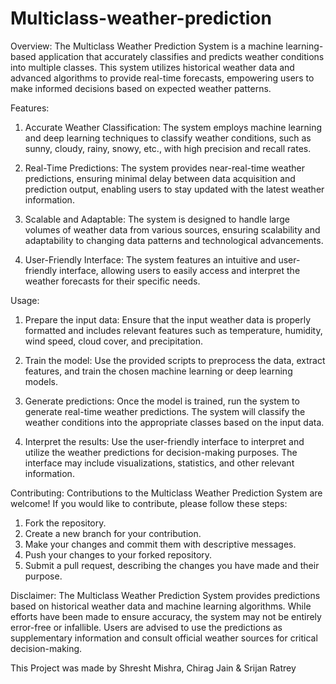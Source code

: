 # Multiclass-weather-prediction

Overview:
The Multiclass Weather Prediction System is a machine learning-based application that accurately classifies and predicts weather conditions into multiple classes. This system utilizes historical weather data and advanced algorithms to provide real-time forecasts, empowering users to make informed decisions based on expected weather patterns.

Features:
1. Accurate Weather Classification: The system employs machine learning and deep learning techniques to classify weather conditions, such as sunny, cloudy, rainy, snowy, etc., with high precision and recall rates.

2. Real-Time Predictions: The system provides near-real-time weather predictions, ensuring minimal delay between data acquisition and prediction output, enabling users to stay updated with the latest weather information.

3. Scalable and Adaptable: The system is designed to handle large volumes of weather data from various sources, ensuring scalability and adaptability to changing data patterns and technological advancements.

4. User-Friendly Interface: The system features an intuitive and user-friendly interface, allowing users to easily access and interpret the weather forecasts for their specific needs.


Usage:
1. Prepare the input data: Ensure that the input weather data is properly formatted and includes relevant features such as temperature, humidity, wind speed, cloud cover, and precipitation.

2. Train the model: Use the provided scripts to preprocess the data, extract features, and train the chosen machine learning or deep learning models.

3. Generate predictions: Once the model is trained, run the system to generate real-time weather predictions. The system will classify the weather conditions into the appropriate classes based on the input data.

4. Interpret the results: Use the user-friendly interface to interpret and utilize the weather predictions for decision-making purposes. The interface may include visualizations, statistics, and other relevant information.

Contributing:
Contributions to the Multiclass Weather Prediction System are welcome! If you would like to contribute, please follow these steps:
1. Fork the repository.
2. Create a new branch for your contribution.
3. Make your changes and commit them with descriptive messages.
4. Push your changes to your forked repository.
5. Submit a pull request, describing the changes you have made and their purpose.


Disclaimer:
The Multiclass Weather Prediction System provides predictions based on historical weather data and machine learning algorithms. While efforts have been made to ensure accuracy, the system may not be entirely error-free or infallible. Users are advised to use the predictions as supplementary information and consult official weather sources for critical decision-making.

This Project was made by Shresht Mishra, Chirag Jain & Srijan Ratrey
